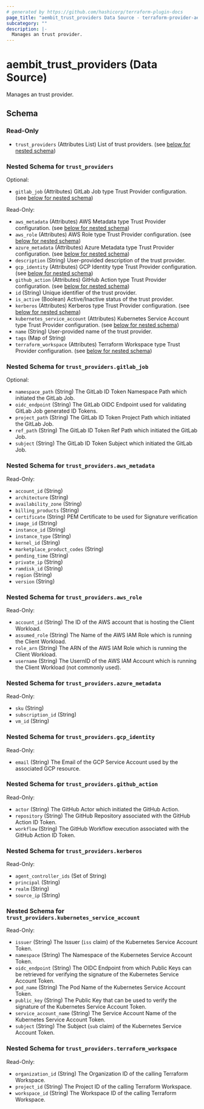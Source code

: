```yaml
---
# generated by https://github.com/hashicorp/terraform-plugin-docs
page_title: "aembit_trust_providers Data Source - terraform-provider-aembit"
subcategory: ""
description: |-
  Manages an trust provider.
---
```


# aembit_trust_providers (Data Source)

Manages an trust provider.



<!-- schema generated by tfplugindocs -->
## Schema

### Read-Only

- `trust_providers` (Attributes List) List of trust providers. (see [below for nested schema](#nestedatt--trust_providers))

<a id="nestedatt--trust_providers"></a>
### Nested Schema for `trust_providers`

Optional:

- `gitlab_job` (Attributes) GitLab Job type Trust Provider configuration. (see [below for nested schema](#nestedatt--trust_providers--gitlab_job))

Read-Only:

- `aws_metadata` (Attributes) AWS Metadata type Trust Provider configuration. (see [below for nested schema](#nestedatt--trust_providers--aws_metadata))
- `aws_role` (Attributes) AWS Role type Trust Provider configuration. (see [below for nested schema](#nestedatt--trust_providers--aws_role))
- `azure_metadata` (Attributes) Azure Metadata type Trust Provider configuration. (see [below for nested schema](#nestedatt--trust_providers--azure_metadata))
- `description` (String) User-provided description of the trust provider.
- `gcp_identity` (Attributes) GCP Identity type Trust Provider configuration. (see [below for nested schema](#nestedatt--trust_providers--gcp_identity))
- `github_action` (Attributes) GitHub Action type Trust Provider configuration. (see [below for nested schema](#nestedatt--trust_providers--github_action))
- `id` (String) Unique identifier of the trust provider.
- `is_active` (Boolean) Active/Inactive status of the trust provider.
- `kerberos` (Attributes) Kerberos type Trust Provider configuration. (see [below for nested schema](#nestedatt--trust_providers--kerberos))
- `kubernetes_service_account` (Attributes) Kubernetes Service Account type Trust Provider configuration. (see [below for nested schema](#nestedatt--trust_providers--kubernetes_service_account))
- `name` (String) User-provided name of the trust provider.
- `tags` (Map of String)
- `terraform_workspace` (Attributes) Terraform Workspace type Trust Provider configuration. (see [below for nested schema](#nestedatt--trust_providers--terraform_workspace))

<a id="nestedatt--trust_providers--gitlab_job"></a>
### Nested Schema for `trust_providers.gitlab_job`

Optional:

- `namespace_path` (String) The GitLab ID Token Namespace Path which initiated the GitLab Job.
- `oidc_endpoint` (String) The GitLab OIDC Endpoint used for validating GitLab Job generated ID Tokens.
- `project_path` (String) The GitLab ID Token Project Path which initiated the GitLab Job.
- `ref_path` (String) The GitLab ID Token Ref Path which initiated the GitLab Job.
- `subject` (String) The GitLab ID Token Subject which initiated the GitLab Job.


<a id="nestedatt--trust_providers--aws_metadata"></a>
### Nested Schema for `trust_providers.aws_metadata`

Read-Only:

- `account_id` (String)
- `architecture` (String)
- `availability_zone` (String)
- `billing_products` (String)
- `certificate` (String) PEM Certificate to be used for Signature verification
- `image_id` (String)
- `instance_id` (String)
- `instance_type` (String)
- `kernel_id` (String)
- `marketplace_product_codes` (String)
- `pending_time` (String)
- `private_ip` (String)
- `ramdisk_id` (String)
- `region` (String)
- `version` (String)


<a id="nestedatt--trust_providers--aws_role"></a>
### Nested Schema for `trust_providers.aws_role`

Read-Only:

- `account_id` (String) The ID of the AWS account that is hosting the Client Workload.
- `assumed_role` (String) The Name of the AWS IAM Role which is running the Client Workload.
- `role_arn` (String) The ARN of the AWS IAM Role which is running the Client Workload.
- `username` (String) The UsernID of the AWS IAM Account which is running the Client Workload (not commonly used).


<a id="nestedatt--trust_providers--azure_metadata"></a>
### Nested Schema for `trust_providers.azure_metadata`

Read-Only:

- `sku` (String)
- `subscription_id` (String)
- `vm_id` (String)


<a id="nestedatt--trust_providers--gcp_identity"></a>
### Nested Schema for `trust_providers.gcp_identity`

Read-Only:

- `email` (String) The Email of the GCP Service Account used by the associated GCP resource.


<a id="nestedatt--trust_providers--github_action"></a>
### Nested Schema for `trust_providers.github_action`

Read-Only:

- `actor` (String) The GitHub Actor which initiated the GitHub Action.
- `repository` (String) The GitHub Repository associated with the GitHub Action ID Token.
- `workflow` (String) The GitHub Workflow execution associated with the GitHub Action ID Token.


<a id="nestedatt--trust_providers--kerberos"></a>
### Nested Schema for `trust_providers.kerberos`

Read-Only:

- `agent_controller_ids` (Set of String)
- `principal` (String)
- `realm` (String)
- `source_ip` (String)


<a id="nestedatt--trust_providers--kubernetes_service_account"></a>
### Nested Schema for `trust_providers.kubernetes_service_account`

Read-Only:

- `issuer` (String) The Issuer (`iss` claim) of the Kubernetes Service Account Token.
- `namespace` (String) The Namespace of the Kubernetes Service Account Token.
- `oidc_endpoint` (String) The OIDC Endpoint from which Public Keys can be retrieved for verifying the signature of the Kubernetes Service Account Token.
- `pod_name` (String) The Pod Name of the Kubernetes Service Account Token.
- `public_key` (String) The Public Key that can be used to verify the signature of the Kubernetes Service Account Token.
- `service_account_name` (String) The Service Account Name of the Kubernetes Service Account Token.
- `subject` (String) The Subject (`sub` claim) of the Kubernetes Service Account Token.


<a id="nestedatt--trust_providers--terraform_workspace"></a>
### Nested Schema for `trust_providers.terraform_workspace`

Read-Only:

- `organization_id` (String) The Organization ID of the calling Terraform Workspace.
- `project_id` (String) The Project ID of the calling Terraform Workspace.
- `workspace_id` (String) The Workspace ID of the calling Terraform Workspace.
